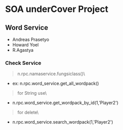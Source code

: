 # SOA underCover Project

## Word Service

- Andreas Prasetyo
- Howard Yoel
- R.Agastya

### Check Service 
> n.rpc.namaservice.fungsiclass()\
- ex: n.rpc.word_service.get_all_wordpack()
> for String use\
- n.rpc.word_service.get_wordpack_by_id(1,'Player2')
> for delete\
- n.rpc.word_service.search_wordpack(1,'Player2')
